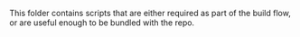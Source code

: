 This folder contains scripts that are either required as part of the build flow,
or are useful enough to be bundled with the repo.